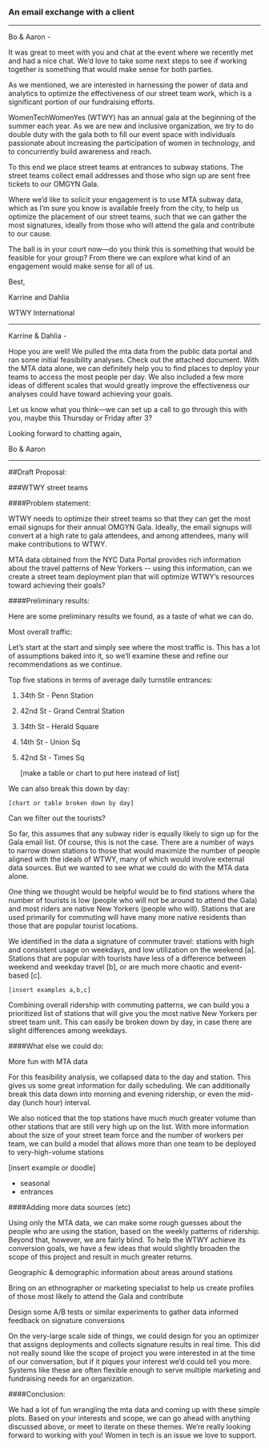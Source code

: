 ### An email exchange with a client

---

Bo & Aaron -

It was great to meet with you and chat at the event where we recently met and had a nice chat. We’d love to take some next steps to see if working together is something that would make sense for both parties.

As we mentioned, we are interested in harnessing the power of data and analytics to optimize the effectiveness of our street team work, which is a significant portion of our fundraising efforts.

WomenTechWomenYes (WTWY) has an annual gala at the beginning of the summer each year. As we are new and inclusive organization, we try to do double duty with the gala both to fill our event space with individuals passionate about increasing the participation of women in technology, and to concurrently build awareness and reach.

To this end we place street teams at entrances to subway stations. The street teams collect email addresses and those who sign up are sent free tickets to our OMGYN Gala.

Where we’d like to solicit your engagement is to use MTA subway data, which as I’m sure you know is available freely from the city, to help us optimize the placement of our street teams, such that we can gather the most signatures, ideally from those who will attend the gala and contribute to our cause.

The ball is in your court now—do you think this is something that would be feasible for your group? From there we can explore what kind of an engagement would make sense for all of us.

Best,

Karrine and Dahlia

WTWY International


---

Karrine & Dahlia -

Hope you are well! We pulled the mta data from the public data portal and ran some initial feasibility analyses. Check out the attached document. With the MTA data alone, we can definitely help you to find places to deploy your teams to access the most people per day. We also included a few more ideas of different scales that would greatly improve the effectiveness our analyses could have toward achieving your goals.

Let us know what you think—we can set up a call to go through this with you, maybe this Thursday or Friday after 3?

Looking forward to chatting again,

Bo & Aaron


---

##Draft Proposal:

###WTWY street teams

####Problem statement:

WTWY needs to optimize their street teams so that they can get the most email signups for their annual OMGYN Gala. Ideally, the email signups will convert at a high rate to gala attendees, and among attendees, many will make contributions to WTWY.

MTA data obtained from the NYC Data Portal provides rich information about the travel patterns of New Yorkers -- using this information, can we create a street team deployment plan that will optimize WTWY’s resources toward achieving their goals?

####Preliminary results:

Here are some preliminary results we found, as a taste of what we can do.

Most overall traffic:

Let’s start at the start and simply see where the most traffic is. This has a lot of assumptions baked into it, so we’ll examine these and refine our recommendations as we continue.

Top five stations in terms of average daily turnstile entrances:

1. 34th St - Penn Station
2. 42nd St - Grand Central Station
3. 34th St - Herald Square
4. 14th St - Union Sq
5. 42nd St - Times Sq

    [make a table or chart to put here instead of list]

We can also break this down by day:

    [chart or table broken down by day]


Can we filter out the tourists?

So far, this assumes that any subway rider is equally likely to sign up for the Gala email list. Of course, this is not the case. There are a number of ways to narrow down stations to those that would maximize the number of people aligned with the ideals of WTWY, many of which would involve external data sources. But we wanted to see what we could do with the MTA data alone.

One thing we thought would be helpful would be to find stations where the number of tourists is low (people who will not be around to attend the Gala) and most riders are native New Yorkers (people who will). Stations that are used primarily for commuting will have many more native residents than those that are popular tourist locations.

We identified in the data a signature of commuter travel: stations with high and consistent usage on weekdays, and low utilization on the weekend [a]. Stations that are popular with tourists have less of a difference between weekend and weekday travel [b], or are much more chaotic and event-based [c].

    [insert examples a,b,c]

Combining overall ridership with commuting patterns, we can build you a prioritized list of stations that will give you the most native New Yorkers per street team unit. This can easily be broken down by day, in case there are slight differences among weekdays.


####What else we could do:

More fun with MTA data

For this feasibility analysis, we collapsed data to the day and station. This gives us some great information for daily scheduling. We can additionally break this data down into morning and evening ridership, or even the mid-day (lunch hour) interval.

We also noticed that the top stations have much much greater volume than other stations that are still very high up on the list. With more information about the size of your street team force and the number of workers per team, we can build a model that allows more than one team to be deployed to very-high-volume stations

[insert example or doodle]

 * seasonal
 * entrances

####Adding more data sources (etc)

Using only the MTA data, we can make some rough guesses about the people who are using the station, based on the weekly patterns of ridership. Beyond that, however, we are fairly blind. To help the WTWY achieve its conversion goals, we have a few ideas that would slightly broaden the scope of this project and result in much greater returns.

Geographic & demographic information about areas around stations

Bring on an ethnographer or marketing specialist to help us create profiles of those most likely to attend the Gala and contribute

Design some A/B tests or similar experiments to gather data informed feedback on signature conversions

On the very-large scale side of things, we could design for you an optimizer that assigns deployments and collects signature results in real time. This did not really sound like the scope of project you were interested in at the time of our conversation, but if it piques your interest we’d could tell you more. Systems like these are often flexible enough to serve multiple marketing and fundraising needs for an organization.

####Conclusion:

We had a lot of fun wrangling the mta data and coming up with these simple plots. Based on your interests and scope, we can go ahead with anything discussed above, or meet to iterate on these themes. We’re really looking forward to working with you! Women in tech is an issue we love to support.
